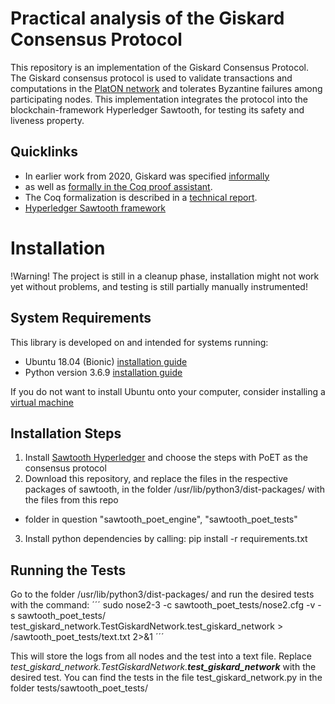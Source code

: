 # Practical analysis of the Giskard Consensus Protocol

This repository is an implementation of the Giskard Consensus Protocol.
The Giskard consensus protocol is used to validate transactions and computations in the [PlatON network](https://platon.network) and tolerates Byzantine failures among participating nodes.
This implementation integrates the protocol into the blockchain-framework Hyperledger Sawtooth, for testing its safety and liveness property.

## Quicklinks
- In earlier work from 2020, Giskard was specified [informally](https://arxiv.org/abs/2010.02124) 
- as well as [formally in the Coq proof assistant](https://github.com/runtimeverification/giskard-verification).
- The Coq formalization is described in a [technical report](https://github.com/runtimeverification/giskard-verification/releases/download/v1.0/report.pdf).
- [Hyperledger Sawtooth framework](https://www.hyperledger.org/use/sawtooth)

# Installation
!Warning! The project is still in a cleanup phase, installation might not work yet without problems, and testing is still partially manually instrumented!

## System Requirements
This library is developed on and intended for systems running:
- Ubuntu 18.04 (Bionic) [installation guide](https://ubuntu.com/tutorials/install-ubuntu-desktop-1804#1-overview)
- Python version 3.6.9 [installation guide](https://linuxhint.com/install-specific-python-version-ubuntu/)

If you do not want to install Ubuntu onto your computer, consider installing a
[virtual machine](https://www.osboxes.org/ubuntu/)

## Installation Steps
1. Install [Sawtooth Hyperledger](https://sawtooth.hyperledger.org/docs/1.2/sysadmin_guide/setting_up_sawtooth_network.html) and choose the steps with PoET as the consensus protocol
2. Download this repository, and replace the files in the respective packages of sawtooth, in the folder /usr/lib/python3/dist-packages/ with the files from this repo
  - folder in question "sawtooth_poet_engine", "sawtooth_poet_tests"
3. Install python dependencies by calling: pip install -r requirements.txt

## Running the Tests
Go to the folder /usr/lib/python3/dist-packages/ and run the desired tests with the command:
´´´
sudo nose2-3 -c sawtooth_poet_tests/nose2.cfg -v -s sawtooth_poet_tests/ test_giskard_network.TestGiskardNetwork.test_giskard_network > /sawtooth_poet_tests/text.txt  2>&1
´´´

This will store the logs from all nodes and the test into a text file. Replace *test_giskard_network.TestGiskardNetwork.**test_giskard_network*** with the desired test. You can find the tests in the file test_giskard_network.py in the folder tests/sawtooth_poet_tests/
